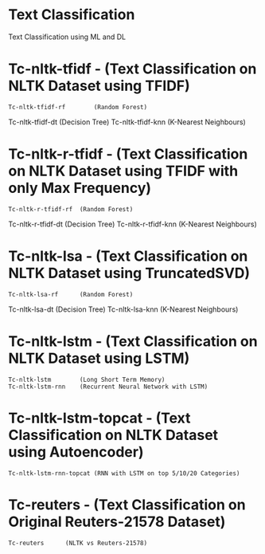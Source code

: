 # Text Classification
 Text Classification using ML and DL
 
# Tc-nltk-tfidf - (Text Classification on NLTK Dataset using TFIDF)
	Tc-nltk-tfidf-rf		(Random Forest)
Tc-nltk-tfidf-dt		(Decision Tree)
Tc-nltk-tfidf-knn 	(K-Nearest Neighbours)

# Tc-nltk-r-tfidf - (Text Classification on NLTK Dataset using TFIDF with only Max Frequency)
	Tc-nltk-r-tfidf-rf	(Random Forest)
Tc-nltk-r-tfidf-dt	(Decision Tree)
Tc-nltk-r-tfidf-knn 	(K-Nearest Neighbours)

# Tc-nltk-lsa - (Text Classification on NLTK Dataset using TruncatedSVD)
	Tc-nltk-lsa-rf		(Random Forest)
Tc-nltk-lsa-dt		(Decision Tree)
Tc-nltk-lsa-knn 	(K-Nearest Neighbours)

# Tc-nltk-lstm - (Text Classification on NLTK Dataset using LSTM)
	Tc-nltk-lstm		(Long Short Term Memory)
	Tc-nltk-lstm-rnn	(Recurrent Neural Network with LSTM)

# Tc-nltk-lstm-topcat - (Text Classification on NLTK Dataset using Autoencoder)
	Tc-nltk-lstm-rnn-topcat (RNN with LSTM on top 5/10/20 Categories)

# Tc-reuters - (Text Classification on Original Reuters-21578 Dataset)
	Tc-reuters		(NLTK vs Reuters-21578)
